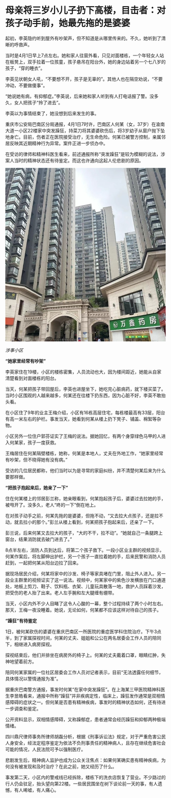 # 母亲将三岁小儿子扔下高楼，目击者：对孩子动手前，她最先拖的是婆婆

起初，李英隐约听到屋外有吵架声，但不知道是从哪里传来的。不久，她听到了清晰的呼救声。

当时是4月1日早上7点左右。她和家人往窗外看，只见对面楼栋，一个年轻女人站在板凳上，双手拉着一位孩童，孩子悬吊在阳台外，她的身边站着另一个七八岁的孩子，“穿的睡衣”。

李英见状朝女人吼，“不要想不开，孩子是无辜的”。其他人也在隔空劝说，“不要冲动，不要做傻事”。

“她说她有病，有抑郁症。”李英说，后来她和家人听到有人打电话报了警。没多久，女人把孩子“拎了进去”。

李英以为事情结束了，她没想到后来发生的事。

重庆市公安局巴南区分局通报，4月1日7时许，巴南区人何某（女，37岁）在渝南大道一小区22楼家中突发躁狂，持菜刀将其婆婆砍伤后，将3岁幼子从窗户抛下坠地身亡。目前，伤者正在医院接受治疗，无生命危险。何某已被警方控制，亲属邻居反映其近期精神行为异常。案件正进一步侦办中。

在受访的律师和精神科医生看来，前述通报所称“突发躁狂”是较为模糊的说法，涉案人当时的精神状态还有待鉴定。而这也许通向这起人伦悲剧的原因。

![7a36353298e0541976c3b0f297464b69.jpg](https://raw.githubusercontent.com/qqhsx/qqnews_image/main/2024/04/04/母亲将三岁小儿子扔下高楼，目击者：对孩子动手前，她最先拖的是婆婆/7a36353298e0541976c3b0f297464b69.jpg)

_涉事小区_

**“她家里经常有吵架”**

李英家住在19楼，小区的楼栋密集，人员流动也大，因为楼间距近，她能从自家清楚看到对面楼栋的阳台。

当天，何某把孩子带回屋后，李英也进屋坐下，她吃完心脏病药，就下楼买菜了。当时小区围观的人越来越多，何某还在往楼下扔东西，因为心脏不好，李英不敢抬头看。

在小区住了9年的业主王梅介绍，小区有16栋高层住宅，每栋楼最高有33层，阳台有高一米左右的护栏。事发当天，她看到何某从楼上扔下凳子、铺盖、棉絮等杂物。

小区另外一位住户郭芬证实了王梅的说法。据她回忆，有两个身穿绿色马甲的人进入何某家，孩子一度获救。

王梅居住在何某隔壁楼栋，她称，何某是本地人，丈夫在外地工作，“她家里经常有吵架，但不晓得她有没有病。”

受访的几位居民都称，他们当时以为是寻常的家庭纠纷，并不清楚何某后来为什么要那样做。

**“把孩子抱起来后，她亲了一下”**

住在何某楼上的邻居彭兰称，她亲眼看到，何某抱起孩子后，婆婆过去拉她的手，被甩开了。没多久，老人“咚的一下”倒在地上。

在对孩子动手之前，何某先拖的是婆婆，但拖不动，“又去拉大点孩子，还是拉不动，就去拉小的那个。”彭兰从楼上看到，何某把孩子抱起来后，还亲了一下。

彭兰说，后来何某又去拉大的孩子，“大的不干，拉不动”。“她就自己一条腿跨上窗台，结果消防就去破门进去了。”

8点半左右，消防人员到达后，将第二个孩子救下。一段小区业主群的视频显示，何某作案后，将左脚伸出护栏，另一个孩子一直拉着她的手，后来民警和消防人员赶到，一起把何某从阳台边拉了回来。

据现场居民介绍，何某将家中的沙发、椅子等家具堵在门里，阻止外人进入。另一段业主群里的视频证实了这一说法。视频中，何某家中的紫色沙发横放在门口通道处，地板上剪刀、鞋子、饮料瓶、衣架、儿童玩具散落一地，救护人员踩着沙发，把受伤的老人抬了出来。老人左手腕和左大腿缠有绷带。

当天，小区内外不少人目睹了这令人心酸的一幕，整个过程持续了两个小时左右。那天，王梅一夜没睡着。她说，无论如何，何某都不应该这样对待自己的孩子。

**“躁狂”有待鉴定**

1日，被何某砍伤的婆婆在重庆巴南区一所医院的重症医学科住院治疗。下午3点半，到了家属探视时间，何某的丈夫、姐姐和公公在两名居委会工作人员的陪同下，相继进入病房探视。

探视结束后，他们并排坐在病房外的椅子上。何某的丈夫戴着口罩，眼睛红肿，失神地望着前方。

陪同何某家属的一位社区居委会工作人员对记者表示，目前“无法透露任何细节，具体情况以警情通报为准”。

据重庆巴南警方通报，事发时何某“在家中突发躁狂”。在上海某三甲医院精神科医生李昱皓看来，通报中所称“躁狂”并非疾病定性，临床上，躁狂发作通常是双相情感障碍的症状之一。但何某是否患有精神疾病，事发时的精神状态如何，还有待进一步调查和鉴定。

公开资料显示，双相情感障碍，又称躁郁症，患者通常会经历躁狂和抑郁两种极端情绪。

四川鼎尺律师事务所律师胡磊分析，根据《刑事诉讼法》规定，对于严重危害公民人身安全，经法定程序鉴定为依法不负刑事责任的精神病人，且存在继续危害社会可能的情况，人民法院可予以强制医疗。

悲剧发生后，精神病人监护也成为公众关注焦点：如果何某确实患有精神疾病，为何没有被发现和及时治疗？在此之前，她又经历了什么。

事发第二天，小区内的警戒线已经拆除，楼栋下的洗衣店恢复了营业。不少路过的行人仍会驻足，抬头望向第22楼。一些居民围坐在树下谈论前一天的事，有人遗憾，有人唏嘘，有人痛心。

